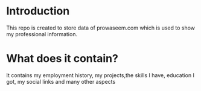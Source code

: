 # Introduction

This repo is created to store data of prowaseem.com which is used to show my professional information.

# What does it contain?
It contains my employment history, my projects,the skills I have, education I got, my social links and many other aspects
